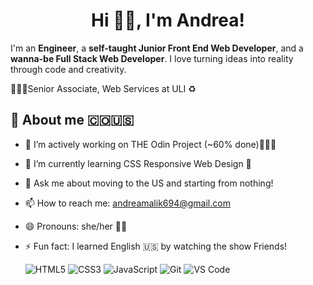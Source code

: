 <div align="center">
  <h1>Hi ✌🏼, I'm Andrea!</h1>
</div>

I'm an **Engineer**, a **self-taught Junior Front End Web Developer**, and a **wanna-be Full Stack Web Developer**. I love turning ideas into reality through code and creativity.

👩🏻‍💻Senior Associate, Web Services at ULI ♻️

## 🚀 **About me 🇨🇴🇺🇸**

- 🔭 I’m actively working on THE Odin Project (~60% done)👩🏻‍💻
- 🌱 I’m currently learning CSS Responsive Web Design 🎨
- 💬 Ask me about moving to the US and starting from nothing!
- 📫 How to reach me: andreamalik694@gmail.com
- 😄 Pronouns: she/her 💅🏻
- ⚡ Fun fact: I learned English 🇺🇸 by watching the show Friends!

  ![HTML5](https://img.shields.io/badge/HTML5-E34F26?style=for-the-badge&logo=html5&logoColor=white) ![CSS3](https://img.shields.io/badge/CSS3-1572B6?style=for-the-badge&logo=css3&logoColor=white)  ![JavaScript](https://img.shields.io/badge/JavaScript-F7DF1E?style=for-the-badge&logo=javascript&logoColor=black)   ![Git](https://img.shields.io/badge/Git-F05032?style=for-the-badge&logo=git&logoColor=white)  ![VS Code](https://img.shields.io/badge/VS_Code-007ACC?style=for-the-badge&logo=visual-studio-code&logoColor=white) 


